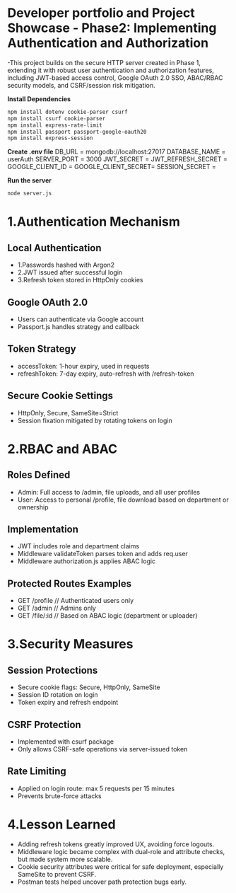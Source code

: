 # Developer portfolio and Project Showcase - Phase2: Implementing Authentication and Authorization

-This project builds on the secure HTTP server created in Phase 1, extending it with robust user authentication and authorization features, including JWT-based access control, Google OAuth 2.0 SSO, ABAC/RBAC security models, and CSRF/session risk mitigation.

**Install Dependencies**

```bash
npm install dotenv cookie-parser csurf
npm install csurf cookie-parser
npm install express-rate-limit
npm install passport passport-google-oauth20
npm install express-session
```

**Create .env file**
DB_URL = mongodb://localhost:27017
DATABASE_NAME = userAuth
SERVER_PORT = 3000
JWT_SECRET =
JWT_REFRESH_SECRET =
GOOGLE_CLIENT_ID =
GOOGLE_CLIENT_SECRET=
SESSION_SECRET =

**Run the server**

```bash
node server.js
```

# 1.Authentication Mechanism

## Local Authentication

- 1.Passwords hashed with Argon2
- 2.JWT issued after successful login
- 3.Refresh token stored in HttpOnly cookies

## Google OAuth 2.0

- Users can authenticate via Google account
- Passport.js handles strategy and callback

## Token Strategy

- accessToken: 1-hour expiry, used in requests
- refreshToken: 7-day expiry, auto-refresh with /refresh-token

## Secure Cookie Settings

- HttpOnly, Secure, SameSite=Strict
- Session fixation mitigated by rotating tokens on login

# 2.RBAC and ABAC

## Roles Defined

- Admin: Full access to /admin, file uploads, and all user profiles
- User: Access to personal /profile, file download based on department or ownership

## Implementation

- JWT includes role and department claims
- Middleware validateToken parses token and adds req.user
- Middleware authorization.js applies ABAC logic

## Protected Routes Examples

- GET /profile // Authenticated users only
- GET /admin // Admins only
- GET /file/:id // Based on ABAC logic (department or uploader)

# 3.Security Measures

## Session Protections

- Secure cookie flags: Secure, HttpOnly, SameSite
- Session ID rotation on login
- Token expiry and refresh endpoint

## CSRF Protection

- Implemented with csurf package
- Only allows CSRF-safe operations via server-issued token

## Rate Limiting

- Applied on login route: max 5 requests per 15 minutes
- Prevents brute-force attacks

# 4.Lesson Learned

- Adding refresh tokens greatly improved UX, avoiding force logouts.
- Middleware logic became complex with dual-role and attribute checks, but made system more scalable.
- Cookie security attributes were critical for safe deployment, especially SameSite to prevent CSRF.
- Postman tests helped uncover path protection bugs early.
